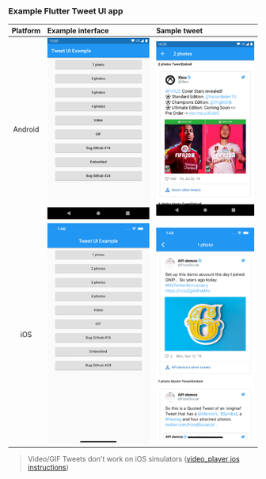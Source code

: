 ### Example Flutter Tweet UI app

| Platform | Example interface                                                      | Sample tweet                                                           |
|:--------:|:--------------------------------------------------------------------|:------------------------------------------------------------------------|
| Android  | ![img](https://raw.githubusercontent.com/schibsted/tweet_ui/master/example/screenshots/android_main.png) | ![img](https://raw.githubusercontent.com/schibsted/tweet_ui/master/example/screenshots/android_example.png) |
|   iOS    | ![img](https://raw.githubusercontent.com/schibsted/tweet_ui/master/example/screenshots/ios_main.png)    | ![img](https://raw.githubusercontent.com/schibsted/tweet_ui/master/example/screenshots/ios_example.png)    |

> Video/GIF Tweets don't work on iOS simulators ([video_player ios instructions](https://pub.dev/packages/video_player#ios))
